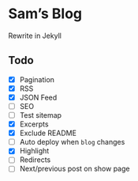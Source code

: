 # Sam’s Blog

Rewrite in Jekyll

## Todo

- [x] Pagination
- [x] RSS
- [x] JSON Feed
- [ ] SEO
- [ ] Test sitemap
- [x] Excerpts
- [x] Exclude README
- [ ] Auto deploy when `blog` changes
- [x] Highlight
- [ ] Redirects
- [ ] Next/previous post on show page

